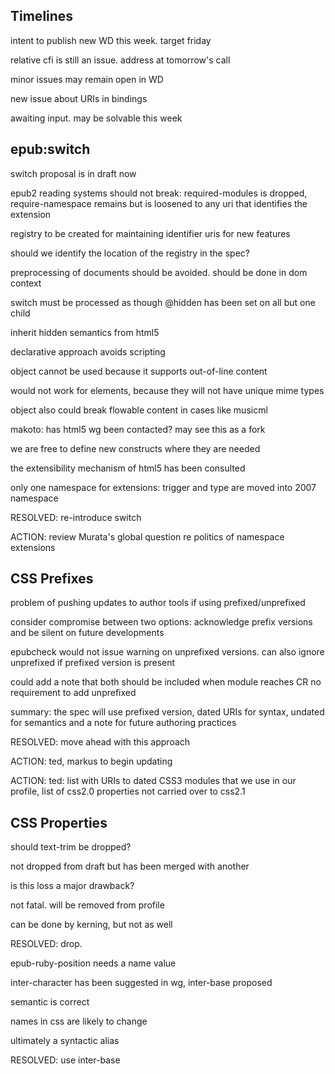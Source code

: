 ## Timelines ##

intent to publish new WD this week. target friday

relative cfi is still an issue. address at tomorrow's call

minor issues may remain open in WD

new issue about URIs in bindings

awaiting input. may be solvable this week

## epub:switch ##

switch proposal is in draft now

epub2 reading systems should not break: required-modules is dropped,
require-namespace remains but is loosened to any uri that identifies the extension

registry to be created for maintaining identifier uris for new features

should we identify the location of the registry in the spec?

preprocessing of documents should be avoided. should be done in dom context

switch must be processed as though @hidden has been set on all but one child

inherit hidden semantics from html5

declarative approach avoids scripting

object cannot be used because it supports out-of-line content

would not work for elements, because they will not have unique mime types

object also could break flowable content in cases like musicml

makoto: has html5 wg been contacted? may see this as a fork

we are free to define new constructs where they are needed

the extensibility mechanism of html5 has been consulted

only one namespace for extensions: trigger and type are moved into 2007 namespace

RESOLVED: re-introduce switch

ACTION: review Murata's global question re politics of namespace extensions

## CSS Prefixes ##

problem of pushing updates to author tools if using prefixed/unprefixed

consider compromise between two options: acknowledge prefix versions and be silent on future developments

epubcheck would not issue warning on unprefixed versions. can also ignore unprefixed if prefixed version is present

could add a note that both should be included when module reaches CR
no requirement to add unprefixed

summary: the spec will use prefixed version, dated URIs for syntax, undated for semantics and a note for future authoring practices

RESOLVED: move ahead with this approach

ACTION: ted, markus to begin updating

ACTION: ted: list with URIs to dated CSS3 modules that we use in our profile, list of css2.0 properties not carried over to css2.1

## CSS Properties ##

should text-trim be dropped?

not dropped from draft but has been merged with another

is this loss a major drawback?

not fatal. will be removed from profile

can be done by kerning, but not as well

RESOLVED: drop.

epub-ruby-position needs a name value

inter-character has been suggested in wg, inter-base proposed

semantic is correct

names in css are likely to change

ultimately a syntactic alias

RESOLVED: use inter-base